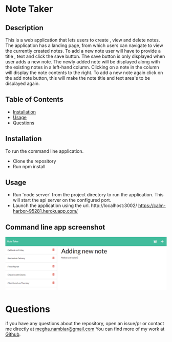 
# Note Taker 

## Description

This is a web application that lets users to create , view and delete notes.
The application has a landing page, from which users can navigate to view the currently created notes.
To add a new note user will have to provide  a title , text and click the save button.
The save button is only displayed when user adds a new note.
The newly added note will be displayed along with the existing notes in a left-hand column. Clicking on a note in the column will display
the note contents to the right. To add a new note again click on the add note button, this will make the note title and text area's to be displayed again.
   
    
## Table of Contents
    
- [Installation](#installation)
- [Usage](#usage)
- [Questions](#questions)
    
       
## Installation
    
To run the command line application.
- Clone the repository
- Run npm install


## Usage

- Run 'node server' from the project directory to run the application.
    This will start the api server on the configured port.
- Launch the application using the url.
    http://localhost:3002/
    https://calm-harbor-95281.herokuapp.com/ 


## Command line app screenshot
![Screenshot of a sample generated team page](./public/images/notetakerscreenshot.PNG)


# Questions

if you have any questions about the repository, open an issue/pr or contact me directly at megha.nambiar@gmail.com 
You can find more of my work at [Github](https://github.com/meghark).

    